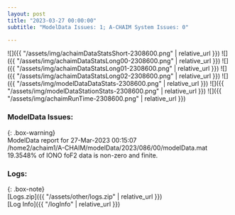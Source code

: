 ```yaml
---
layout: post
title: "2023-03-27 00:00:00"
subtitle: "ModelData Issues: 1; A-CHAIM System Issues: 0"

---
```


![]({{ "/assets/img/achaimDataStatsShort-2308600.png" | relative_url }})
![]({{ "/assets/img/achaimDataStatsLong00-2308600.png" | relative_url }})
![]({{ "/assets/img/achaimDataStatsLong01-2308600.png" | relative_url }})
![]({{ "/assets/img/achaimDataStatsLong02-2308600.png" | relative_url }})
![]({{ "/assets/img/modelDataDataStats-2308600.png" | relative_url }})
![]({{ "/assets/img/modelDataStationStats-2308600.png" | relative_url }})
![]({{ "/assets/img/achaimRunTime-2308600.png" | relative_url }})


### ModelData Issues:  
  
{: .box-warning}  
 ModelData report for 27-Mar-2023 00:15:07   
 /home2/achaim1/A-CHAIM/modelData/2023/086/00/modelData.mat   
 19.3548% of IONO foF2 data is non-zero and finite.   
  


### Logs:  
  
{: .box-note}  
[Logs.zip]({{ "/assets/other/logs.zip" | relative_url }})  
[Log Info]({{ "/logInfo" | relative_url }})  
